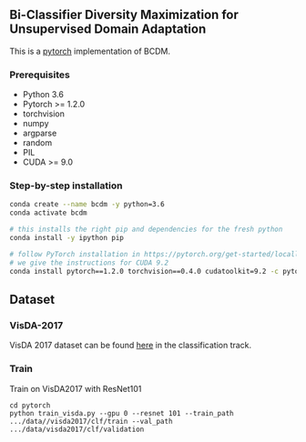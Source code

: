 
## Bi-Classifier Diversity Maximization for Unsupervised Domain Adaptation
This is a [pytorch](http://pytorch.org/) implementation of BCDM.


### Prerequisites
- Python 3.6
- Pytorch >= 1.2.0
- torchvision 
- numpy
- argparse
- random
- PIL
- CUDA >= 9.0


### Step-by-step installation
```bash
conda create --name bcdm -y python=3.6
conda activate bcdm

# this installs the right pip and dependencies for the fresh python
conda install -y ipython pip

# follow PyTorch installation in https://pytorch.org/get-started/locally/
# we give the instructions for CUDA 9.2
conda install pytorch==1.2.0 torchvision==0.4.0 cudatoolkit=9.2 -c pytorch
```

## Dataset
### VisDA-2017
VisDA 2017 dataset can be found [here](https://github.com/VisionLearningGroup/taskcv-2017-public) in the classification track.


### Train
Train on VisDA2017 with ResNet101
```
cd pytorch
python train_visda.py --gpu 0 --resnet 101 --train_path .../data//visda2017/clf/train --val_path .../data/visda2017/clf/validation
```

